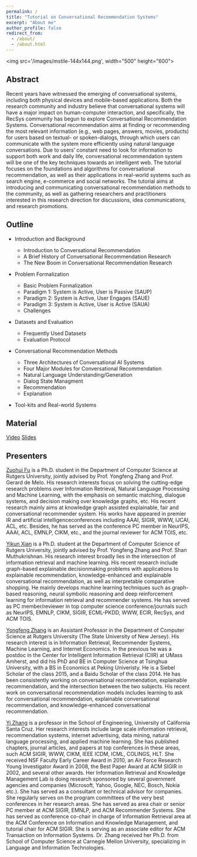 ```yaml
---
permalink: /
title: "Tutorial on Conversational Recommendation Systems"
excerpt: "About me"
author_profile: false
redirect_from: 
  - /about/
  - /about.html
---
```

<img src='/images/mstile-144x144.png', width="500" height="600">

Abstract
------
Recent years have witnessed the emerging of conversational systems, including both physical devices and mobile-based applications. Both the research community and industry believe that conversational systems will have a major impact on human-computer interaction, and specifically, the RecSys community has begun to
explore Conversational Recommendation Systems. Conversational recommendation aims at finding or recommending the most relevant information (e.g., web pages, answers, movies, products) for users based on textual- or spoken-dialogs, through which users can communicate with the system more efficiently using natural language conversations. Due to users’ constant need to look for information to support both work and daily life, conversational recommendation system will be one of the key techniques towards an intelligent web. The tutorial focuses on the foundations and algorithms for conversational recommendation, as well as their applications in real-world systems such as search engine, e-commerce and social networks. The tutorial aims at introducing and communicating conversational recommendation methods to the community, as well as gathering researchers and practitioners interested in this research direction for discussions, idea communications, and research promotions.

Outline
------
* Introduction and Background
  * Introduction to Conversational Recommendation
  * A Brief History of Conversational Recommendation Research
  * The New Boom in Conversational Recommendation Research
  
* Problem Formalization
  * Basic Problem Formalization
  * Paradigm 1: System is Active, User is Passive (SAUP)
  * Paradigm 2: System is Active, User Engages (SAUE)
  * Paradigm 3: System is Active, User is Active (SAUA)
  * Challenges
* Datasets and Evaluation
  * Frequently Used Datasets
  * Evaluation Protocol
* Conversational Recommendation Methods
  * Three Architectures of Conversational AI Systems
  * Four Major Modules for Conversational Recommendation
  * Natural Language Understanding/Generation
  * Dialog State Managment
  * Recommendation
  * Explanation
* Tool-kits and Real-world Systems

Material
------
[Video]()  [Slides]()

Presenters
------
[Zuohui Fu]() is a Ph.D. student in the Department of Computer Science at Rutgers University, jointly advised by Prof. Yongfeng Zhang and Prof. Gerard de Melo. His research interests focus on solving the cutting-edge research problems over Information Retrieval, Natural
Language Processing and Machine Learning, with the emphasis on semantic matching, dialogue systems, and decision making over knowledge graphs, etc. His recent research mainly aims at knowledge graph assisted explainable, fair and conversational recommender system. His works have appeared in premier IR and artificial intelligenceconferences including AAAI, SIGIR, WWW, IJCAI, ACL, etc. Besides, he has served as the conference PC member in NeurIPS, AAAI, ACL, EMNLP, CIKM, etc., and the journal reviewer for ACM TOIS, etc.

[Yikun Xian]() is a Ph.D. student at the Department of Computer Science of Rutgers University, jointly advised by Prof. Yongfeng Zhang and Prof. Shan Muthukrishnan. His research interest broadly lies in the intersection of information retrieval and machine learning. His recent research include graph-based explainable decisionmaking problems with applications to explainable recommendation, knowledge-enhanced and explainable conversational recommendation, as well as interpretable comparative shopping. He mainly develops machine learning techniques such as graph-based reasoning, neural symbolic reasoning and deep reinforcement learning for information retrieval and recommender systems. He has served as PC member/reviewer in top computer science conference/journals such as NeurIPS, EMNLP, CIKM, SIGIR, ECML-PKDD, WWW, ECIR, RecSys, and ACM TOIS.

[Yongfeng Zhang]() is an Assistant Professor in the Department of Computer Science at Rutgers University (The State University of New Jersey). His research interest is in Information Retrieval, Recommender Systems, Machine Learning, and Internet Economics. In the previous he was a postdoc in the Center for Intelligent Information Retrieval (CIIR) at UMass Amherst, and did his PhD and BE in Computer Science at Tsinghua University, with a BS in Economics at Peking Univeristy. He is a Siebel Scholar of the class 2015, and a Baidu Scholar of the class 2014. He has been consistently working on conversational recommendation, explainable recommendation, and the intersection between the two subjects. His recent work on conversational recommendation models includes learning to ask for conversational recommendation, explainable conversational recommendation, and knowledge-enhanced conversational recommendation.

[Yi Zhang]() is a professor in the School of Engineering, University of California Santa Cruz. Her research interests include large scale information retrieval, recommendation systems, internet advertising, data mining, natural language processing, and applied machine learning. She has published chapters, journal articles, and papers at top conferences in these areas, such ACM SIGIR, WWW, CIKM, IEEE ICDM, ICML, COLINGS, HLT. She received NSF Faculty Early Career Award in 2010, an Air Force Research Young Investigator Award in 2008, the Best Paper Award at ACM SIGIR in 2002, and several other awards. Her Information Retrieval and Knowledge Management Lab is doing research sponsored by several government agencies and companies (Microsoft, Yahoo, Google, NEC, Bosch, Nokia etc.). She has served as a consultant or technical advisor for companies. She regularly serves on the program committees of the very best conferences in her research areas. She has served as area chair or senior PC member at ACM SIGIR, EMNLP, and ACM Recommender Systems. She has served as conference co-chair in charge of Information Retrieval area at the ACM Conference on Information and Knowledge Management, and tutorial chair for ACM SIGIR. She is serving as an associate editor for ACM Transaction on Information Systems. Dr. Zhang received her Ph.D. from School of Computer Science at Carnegie Mellon University, specializing in Language and Information Technologies.
